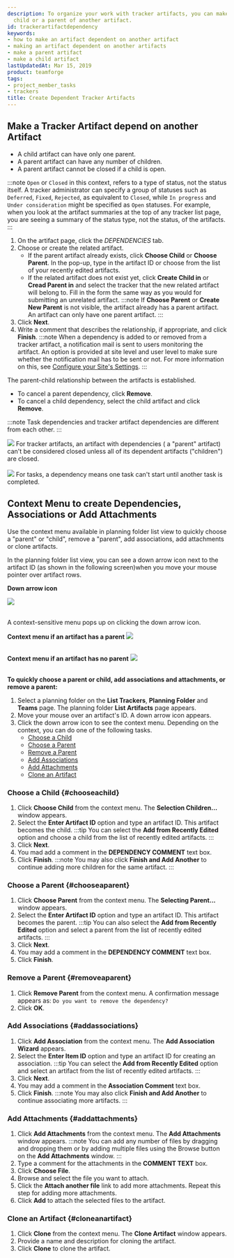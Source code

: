 ```yaml
---
description: To organize your work with tracker artifacts, you can make an artifact a
  child or a parent of another artifact.
id: trackerartifactdependency
keywords:
- how to make an artifact dependent on another artifact
- making an artifact dependent on another artifacts
- make a parent artifact
- make a child artifact
lastUpdatedAt: Mar 15, 2019
product: teamforge
tags:
- project_member_tasks
- trackers
title: Create Dependent Tracker Artifacts
---
```



## Make a Tracker Artifact depend on another Artifact

* A child artifact can have only one parent.
* A parent artifact can have any number of children.
* A parent artifact cannot be closed if a child is open.

:::note
`Open` or `Closed` in this context, refers to a type of status, not the status itself. A tracker administrator can specify a group of statuses such as `Deferred`, `Fixed`, `Rejected`, as equivalent to `Closed`, while `In progress` and `Under consideration` might be specified as `Open` statuses. For example, when you look at the artifact summaries at the top of any tracker list page, you are seeing a summary of the status type, not the status, of the artifacts.
:::

1. On the artifact page, click the _DEPENDENCIES_ tab.
2. Choose or create the related artifact.
   * If the parent artifact already exists, click **Choose Child** or **Choose Parent**. In the pop-up, type in the artifact ID or choose from the list of your recently edited artifacts.
   * If the related artifact does not exist yet, click **Create Child in** or **Cread Parent in** and select the tracker that the new related artifact will belong to. Fill in the form the same way as you would for submitting an unrelated artifact.
   :::note
   If **Choose Parent** or **Create New Parent** is not visible, the artifact already has a parent artifact. An artifact can only have one parent artifact.
   :::
 3. Click **Next**.
 4. Write a comment that describes the relationship, if appropriate, and click **Finish**.
    :::note
    When a dependency is added to or removed from a tracker artifact, a notification mail is sent to users monitoring the artifact. An option is provided at site level and user level to make sure whether the notification mail has to be sent or not. For more information on this, see [Configure your Site's Settings](./siteadmin-configuresiteviaui.html).
    :::

The parent-child relationship between the artifacts is established.

   * To cancel a parent dependency, click **Remove**.
   * To cancel a child dependency, select the child artifact and click **Remove**.

:::note
Task dependencies and tracker artifact dependencies are different from each other.
:::

   ![](/docs/assets/images/status-success-small.png) For tracker artifacts, an artifact with dependencies ( a "parent" artifact) can't be considered closed unless all of its dependent artifacts ("children") are closed. <br></br>
   ![](/docs/assets/images/status-success-small.png) For tasks, a dependency means one task can't start until another task is completed.

## Context Menu to create Dependencies, Associations or Add Attachments

Use the context menu available in planning folder list view to quickly choose a "parent" or "child", remove a "parent", add associations, add attachments or clone artifacts.

In the planning folder list view, you can see a down arrow icon next to the artifact ID (as shown in the following screen)when you move your mouse pointer over artifact rows.

**Down arrow icon**

![](/docs/assets/images/downarrowicon.png)<br></br>

A context-sensitive menu pops up on clicking the down arrow icon.

**Context menu if an artifact has a parent**
![](/docs/assets/images/withparent.png)<br></br>

**Context menu if an artifact has no parent**
![](/docs/assets/images/noparent.png) <br></br>

**To quickly choose a parent or child, add associations and attachments, or remove a parent:**

1. Select a planning folder on the **List Trackers**, **Planning Folder** and **Teams** page. The planning folder **List Artifacts** page appears.
2. Move your mouse over an artifact's ID. A down arrow icon appears.
3. Click the down arrow icon to see the context menu. Depending on the context, you can do one of the following tasks.
   * [Choose a Child](#chooseachild)
   * [Choose a Parent](#chooseaparent)
   * [Remove a Parent](#removeaparent)
   * [Add Associations](#addassociations)
   * [Add Attachments](#addattachments)
   * [Clone an Artifact](#cloneanartifact)

### Choose a Child {#chooseachild}

1. Click **Choose Child** from the context menu. The **Selection Children...** window appears.
2. Select the **Enter Artifact ID** option and type an artifact ID. This artifact becomes the child.
   :::tip
   You can select the **Add from Recently Edited** option and choose a child from the list of recently edited artifacts.
   :::
3. Click **Next**.
4. You mad add a comment in the **DEPENDENCY COMMENT** text box.
5. Click **Finish**.
   :::note
   You may also click **Finish and Add Another** to continue adding more children for the same artifact.
   :::

### Choose a Parent {#chooseaparent}
1. Click **Choose Parent** from the context menu. The **Selecting Parent...** window appears.
2. Select the **Enter Artifact ID** option and type an artifact ID. This artifact becomes the parent.
    :::tip
    You can also select the **Add from Recently Edited** option and select a parent from the list of recently edited artifacts.
    :::
3. Click **Next**.
4. You may add a comment in the **DEPENDENCY COMMENT** text box.
5. Click **Finish**.

### Remove a Parent {#removeaparent}
1.  Click **Remove Parent** from the context menu. A confirmation message appears as: `Do you want to remove the dependency?`
2. Click **OK**.

### Add Associations {#addassociations}

1. Click **Add Association** from the context menu. The **Add Association Wizard** appears.
2. Select the **Enter Item ID** option and type an artifact ID for creating an association.
   :::tip
   You can select the **Add from Recently Edited** option and select an artifact from the list of recently edited artifacts.
   :::
3. Click **Next**.
4. You may add a comment in the **Association Comment** text box.
5. Click **Finish**.
   :::note
   You may also click **Finish and Add Another** to continue associating more artifacts.
   :::

### Add Attachments {#addattachments}

1. Click **Add Attachments** from the context menu. The **Add Attachments** window appears.
   :::note
   You can add any number of files by dragging and dropping them or by adding multiple files using the Browse button on the **Add Attachments** window.
   :::
2. Type a comment for the attachments in the **COMMENT TEXT** box.
3. Click **Choose File**.
4. Browse and select the file you want to attach.
5. Click the **Attach another file** link to add more attachments. Repeat this step for adding more attachments.
6. Click **Add** to attach the selected files to the artifact.

### Clone an Artifact {#cloneanartifact}

1. Click **Clone** from the context menu. The **Clone Artifact** window appears.
2. Provide a name and description for cloning the artifact.
3. Click **Clone** to clone the artifact.

